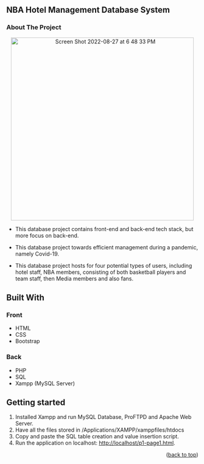 ## NBA Hotel Management Database System



### About The Project
<p align="center">
<img width="480" alt="Screen Shot 2022-08-27 at 6 48 33 PM" src="https://user-images.githubusercontent.com/75557717/187050629-10259713-0bb6-4237-9cbd-c8f12249f406.png">
</p>

* This database project contains front-end and back-end tech stack, but more focus on back-end.
* This database project towards efficient management during a pandemic, namely Covid-19.

* This database project hosts for four potential types of users, including hotel staff, NBA members, consisting of both basketball players and team staff, then Media members and also fans.

## Built With

### Front
* HTML
* CSS
* Bootstrap

### Back
* PHP
* SQL
* Xampp (MySQL Server)

## Getting started

1. Installed Xampp and run MySQL Database, ProFTPD and Apache Web Server.
2. Have all the files stored in /Applications/XAMPP/xamppfiles/htdocs
3. Copy and paste the SQL table creation and value insertion script.
4. Run the application on localhost: [http://localhost/p1-page1.html](http://localhost/p1-page1.html).

<p align="right">(<a href="#readme-top">back to top</a>)</p>
